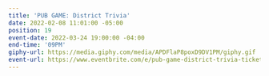 ```yaml
---
title: 'PUB GAME: District Trivia'
date: 2022-02-08 11:01:00 -05:00
position: 19
event-date: 2022-03-24 19:00:00 -04:00
end-time: '09PM'
giphy-url: https://media.giphy.com/media/APDFlaP8poxD9DV1PM/giphy.gif
event-url: https://www.eventbrite.com/e/pub-game-district-trivia-tickets-265152025847
---
```


